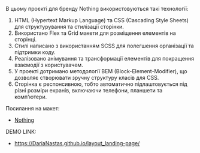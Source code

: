 В цьому проєкті для бренду Nothing використовуються такі технології:

1. HTML (Hypertext Markup Language) та CSS (Cascading Style Sheets) для структурування та стилізації сторінки.
1. Використано Flex та Grid макети для розміщення елементів на сторінці.
1. Стилі написано з використанням SCSS для полегшення організації та підтримки коду.
1. Реалізовано анімування та трансформації елементів для покращення взаємодії з користувачем.
1. У проекті дотримано методології BEM (Block-Element-Modifier), що дозволяє створювати зручну структуру класів для CSS.
1. Сторінка є респонсивною, тобто автоматично підлаштовується під різні розміри екранів, включаючи телефони, планшети та комп'ютери.

Посилання на макет:
- [Nothing](https://www.figma.com/file/DtkQmQ797hk0nI4KfMi2Uq/BOSE-New-Version?type=design&node-id=6802-139&t=L7eKz5YKLN0m5WxR-0)

DEMO LINK:
- https://DariaNastas.github.io/layout_landing-page/
